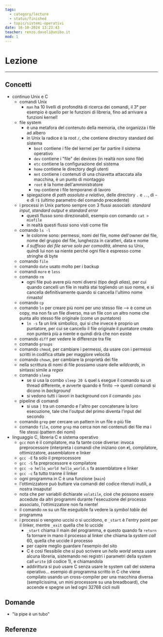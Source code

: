 ```yaml
---
tags:
  - category/lecture
  - status/finished
  - topic/sistemi-operativi
date: 16-10-2024 13:23:43
teacher: renzo.davoli@unibo.it
mod: 1
---
```

# Lezione
---
## Concetti
- continuo Unix e C
	- comandi Unix
		- `man` ha 10 livelli di profondità di ricerca dei comandi, il 3° per esempio è quello per le funzioni di libreria, fino ad arrivare a funzioni kernel!
	- file system
		- è una metafora del contenuto della memoria, che organizza i file ad albero
		- in Unix la radice è la root `/`, che contiene directory standard del sistema
			- `boot` contiene i file del kernel per far partire il sistema operativo
			- `dev` contiene i "file" dei devices (in realtà non sono file)
			- `etc` contiene la configurazione del sistema
			- `home` contiene le directory degli utenti
			- `mnt` contiene i contenuti di una chiavetta attaccata alla macchina, è un punto di montaggio
			- `root` è la home dell'amministratore
			- `tmp` contiene i file temporanei di lavoro
		- spiegazione di _path assoluto e relativo_, delle directory `.` e `..`, di `~` e di `!$` (ultimo parametro del comando precedente)
	- i processi in Unix partono sempre con 3 flussi associati: _standard input_, _standard output_ e _standard error_
		- questi flusso sono direzionabili, esempio con comando `cat > miofile`
		- in realtà questi flussi sono visti come file
	- comando `ls -l`
		- le colonne sono: permessi, nomi del file, nome dell'owner del file, nome del gruppo del file, lunghezza in caratteri, data e nome
		- _il suffisso dei file serve solo per comodità_, almeno su Unix, quindi lui non sa niente perché ogni file è espresso come stringhe di byte
	- comando `file`
	- comando `date` usato molto per i backup
	- comandi `more` e `less`
	- comando `rm`
		- ogni file può avere più nomi diversi (tipo degli _alias_), per cui quando cancelli un file in realtà stai togliendo un suo nome, e si cancella definitivamente quando si cancella l'ultimo nome rimasto!
	- comando `cp`
	- comando `ln` per creare più nomi per uno stesso file --> è come un copy, ma non fa un file diverso, ma un file con un altro nome che punta allo stesso file originale (come un puntatore)
		- `ln -s` fa un link simbolico, qui si che invece è proprio un puntatore, per cui se cancello il file originale il puntatore creato non punterà più a niente e quindi dirà che non esiste
	- comando `diff` per vedere le differenze tra file
	- comando `groups`
	- comando `chmod`, per cambiare i permessi, da usare con i permessi scritti in codifica ottale per maggiore velocità
	- comando `chown`, per cambiare la proprietà dei file
	- nella scrittura di nomi di file possiamo usare delle _wildcards_, in sintassi simile a _regex_
	- comando `sleep`
		- se si usa la combo `sleep 20 &` quel `&` esegue il comando su un thread differente, e avverte quando è finito --> questi comandi si dicono in _background_
		- si vedono tutti i lavori in background con il comando `jobs`
	- pipeline di comandi
		- si usa `|` tra un comando e l'altro per concatenare la loro esecuzione, tale che l'output del primo diventa l'input del secondo
	- comando `grep` per cercare un pattern in un file o più file
	- comando `file`, come `grep` ma cerca non nei contenuti dei file ma i file stessi (pattern dei nomi)
- linguaggio C, libreria C e sistema operativo
	- `gcc` non è il compilatore, ma fa tante cose diverse: invoca preprocessore (interpreta i comandi che iniziano con `#`), compilatore, ottimizzatore, assemblatore e linker
	- `gcc -E` fa solo il preprocessore
	- `gcc -S` fa preprocessore e compilatore
	- `gcc -o hello_world hello_world.s` fa assemblatore e linker
	- `gcc -c` fa tutto tranne il linker
	- ogni programma in C è una funzione (`main`)
	- l'ottimizzatore può buttare via comandi del codice ritenuti inutili, a nostra insaputa!
	- nota che per variabili dichiarate `volatile`, cioé che possono essere accedute da altri programmi durante l'esecuzione del processo associato, l'ottimizzatore non fa niente!
	- il comando `nm` su un file eseguibile fa vedere la _symbol table_ del programma
	- i processi o vengono uccisi o si uccidono, e `_start` è l'entry point per il linker, mentre `_exit` quella che lo uccide
		- `_start` chiama il main del programma, e questo quando fa `return` fa tornare in mano il processo al linker che chiama la _system call_ 60, quella che uccide il processo
		- per capire meglio guardare l'esempio del sito
		- C è così flessibile che si può scrivere un _hello world_ senza usare alcuna libreria, sistemando nei registri i parametri della system call `write` (di codice 1), e chiamandola
		- addirittura si può usare C senza usare le system call del sistema operativo... esempio di programma scritto in C che viene compilato usando un cross-compiler per una macchina diversa (semplicissima, un mini processore su una breadboard), che accende e spegne un led ogni 32768 cicli nulli

## Domande
- "la pipe è un tubo"

## Referenze
